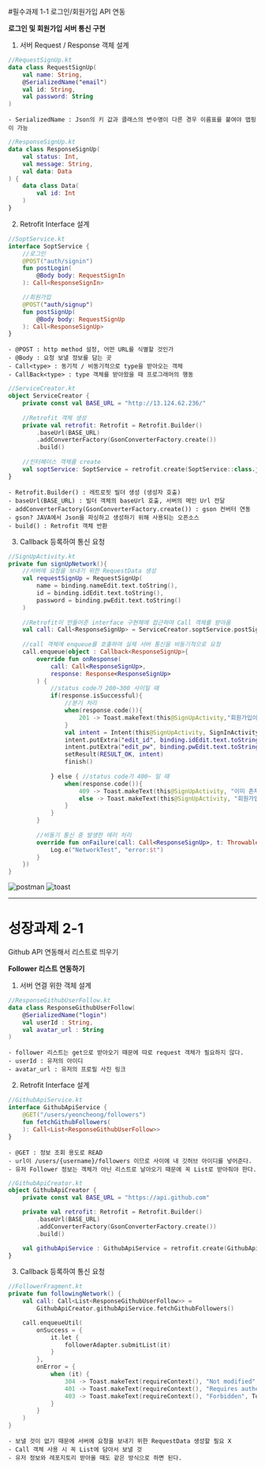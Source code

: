 #필수과제 1-1
로그인/회원가입 API 연동

**로그인 및 회원가입 서버 통신 구현**
1. 서버 Request / Response 객체 설계
```kotlin
//RequestSignUp.kt
data class RequestSignUp(
    val name: String,
    @SerializedName("email")
    val id: String,
    val password: String
)
```
    - SerializedName : Json의 키 값과 클래스의 변수명이 다른 경우 이름표를 붙여야 맵핑이 가능

```kotlin
//ResponseSignUp.kt
data class ResponseSignUp(
    val status: Int,
    val message: String,
    val data: Data
) {
    data class Data(
        val id: Int
    )
}
```


2. Retrofit Interface 설계
```kotlin
//SoptService.kt
interface SoptService {
    //로그인
    @POST("auth/signin")
    fun postLogin(
        @Body body: RequestSignIn
    ): Call<ResponseSignIn>

    //회원가입
    @POST("auth/signup")
    fun postSignUp(
        @Body body: RequestSignUp
    ): Call<ResponseSignUp>
}
```
    - @POST : http method 설정, 어떤 URL를 식별할 것인가
    - @Body : 요청 보낼 정보를 담는 곳
    - Call<type> : 동기적 / 비동기적으로 type을 받아오는 객체
    - CallBack<type> : type 객체를 받아왔을 때 프로그래머의 행동

```kotlin
//ServiceCreator.kt
object ServiceCreator {
    private const val BASE_URL = "http://13.124.62.236/"
    
    //Retrofit 객체 생성
    private val retrofit: Retrofit = Retrofit.Builder()
        .baseUrl(BASE_URL)
        .addConverterFactory(GsonConverterFactory.create())
        .build()
    
    //인터페이스 객체를 create
    val soptService: SoptService = retrofit.create(SoptService::class.java)
}
```
    - Retrofit.Builder() : 레트로핏 빌더 생성 (생성자 호출)
    - baseUrl(BASE_URL) : 빌더 객체의 baseUrl 호출, 서버의 메인 Url 전달
    - addConverterFactory(GsonConverterFactory.create()) : gson 컨버터 연동
    - gson? JAVA에서 Json을 파싱하고 생성하기 위해 사용되는 오픈소스
    - build() : Retrofit 객체 반환


3. Callback 등록하여 통신 요청
```kotlin
//SignUpActivity.kt
private fun signUpNetwork(){
    //서버에 요청을 보내기 위한 RequestData 생성
    val requestSignUp = RequestSignUp(
        name = binding.nameEdit.text.toString(),
        id = binding.idEdit.text.toString(),
        password = binding.pwEdit.text.toString()
    )
    
    //Retrofit이 만들어준 interface 구현체에 접근하여 Call 객체를 받아옴
    val call: Call<ResponseSignUp> = ServiceCreator.soptService.postSignUp(requestSignUp)
    
    //call 객체에 enqueue를 호출하여 실제 서버 통신을 비동기적으로 요청
    call.enqueue(object : Callback<ResponseSignUp>{
        override fun onResponse(
            call: Call<ResponseSignUp>,
            response: Response<ResponseSignUp>
        ) {
            //status code가 200~300 사이일 때
            if(response.isSuccessful){
                //분기 처리
                when(response.code()){
                    201 -> Toast.makeText(this@SignUpActivity,"회원가입이 완료되었습니다.", Toast.LENGTH_SHORT).show()
                }
                val intent = Intent(this@SignUpActivity, SignInActivity::class.java)
                intent.putExtra("edit_id", binding.idEdit.text.toString())
                intent.putExtra("edit_pw", binding.pwEdit.text.toString())
                setResult(RESULT_OK, intent)
                finish()
                
            } else { //status code가 400~ 일 때
                when(response.code()){
                    409 -> Toast.makeText(this@SignUpActivity, "이미 존재하는 유저입니다.", Toast.LENGTH_SHORT).show()
                    else -> Toast.makeText(this@SignUpActivity, "회원가입에 실패하였습니다.", Toast.LENGTH_SHORT).show()
                }
            }
        }
        
        //비동기 통신 중 발생한 에러 처리
        override fun onFailure(call: Call<ResponseSignUp>, t: Throwable) {
            Log.e("NetworkTest", "error:$t")
        }
    })
}
```

![postman](https://user-images.githubusercontent.com/102457618/168279589-bc27273f-2fe4-41f4-921f-86d20eab7986.JPG)
![toast](https://user-images.githubusercontent.com/102457618/168279967-5d257cf5-44f1-4237-8f04-098d791cdd98.gif)


-----------------
# 성장과제 2-1
Github API 연동해서 리스트로 띄우기

**Follower 리스트 연동하기**
1. 서버 연결 위한 객체 설계
```kotlin
//ResponseGithubUserFollow.kt
data class ResponseGithubUserFollow(
    @SerializedName("login")
    val userId : String,
    val avatar_url : String
)
```
    - follower 리스트는 get으로 받아오기 때문에 따로 request 객체가 필요하지 않다.
    - userId : 유저의 아이디
    - avatar_url : 유저의 프로필 사진 링크

2. Retrofit Interface 설계
```kotlin
//GithubApiService.kt
interface GithubApiService {
    @GET("/users/yeoncheong/followers")
    fun fetchGithubFollowers(
    ): Call<List<ResponseGithubUserFollow>>
}
```
    - @GET : 정보 조회 용도로 READ
    - url이 /users/{username}/followers 이므로 사이에 내 깃허브 아이디를 넣어준다.
    - 유저 Follower 정보는 객체가 아닌 리스트로 날아오기 때문에 꼭 List로 받아줘야 한다.

```kotlin
//GithubApiCreator.kt
object GithubApiCreator {
    private const val BASE_URL = "https://api.github.com"

    private val retrofit: Retrofit = Retrofit.Builder()
        .baseUrl(BASE_URL)
        .addConverterFactory(GsonConverterFactory.create())
        .build()

    val githubApiService : GithubApiService = retrofit.create(GithubApiService::class.java)
}
```

3. Callback 등록하여 통신 요청
```kotlin
//FollowerFragment.kt
private fun followingNetwork() {
    val call: Call<List<ResponseGithubUserFollow>> =
        GithubApiCreator.githubApiService.fetchGithubFollowers()

    call.enqueueUtil(
        onSuccess = {
            it.let {
                followerAdapter.submitList(it)
            }
        },
        onError = {
            when (it) {
                304 -> Toast.makeText(requireContext(), "Not modified", Toast.LENGTH_SHORT).show()
                401 -> Toast.makeText(requireContext(), "Requires authentication", Toast.LENGTH_SHORT).show()
                403 -> Toast.makeText(requireContext(), "Forbidden", Toast.LENGTH_SHORT).show()
            }
        }
    )
}
```
    - 보낼 것이 없기 때문에 서버에 요청을 보내기 위한 RequestData 생성할 필요 X
    - Call 객체 사용 시 꼭 List에 담아서 보낼 것
    - 유저 정보와 레포지토리 받아올 때도 같은 방식으로 하면 된다.